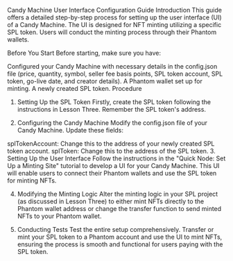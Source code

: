 Candy Machine User Interface Configuration Guide
Introduction
This guide offers a detailed step-by-step process for setting up the user interface (UI) of a Candy Machine. The UI is designed for NFT minting utilizing a specific SPL token. Users will conduct the minting process through their Phantom wallets.

Before You Start
Before starting, make sure you have:

Configured your Candy Machine with necessary details in the config.json file (price, quantity, symbol, seller fee basis points, SPL token account, SPL token, go-live date, and creator details).
A Phantom wallet set up for minting.
A newly created SPL token.
Procedure
1. Setting Up the SPL Token
Firstly, create the SPL token following the instructions in Lesson Three. Remember the SPL token's address.

2. Configuring the Candy Machine
Modify the config.json file of your Candy Machine. Update these fields:

splTokenAccount: Change this to the address of your newly created SPL token account.
splToken: Change this to the address of the SPL token.
3. Setting Up the User Interface
Follow the instructions in the "Quick Node: Set Up a Minting Site" tutorial to develop a UI for your Candy Machine. This UI will enable users to connect their Phantom wallets and use the SPL token for minting NFTs.

4. Modifying the Minting Logic
Alter the minting logic in your SPL project (as discussed in Lesson Three) to either mint NFTs directly to the Phantom wallet address or change the transfer function to send minted NFTs to your Phantom wallet.

5. Conducting Tests
Test the entire setup comprehensively. Transfer or mint your SPL token to a Phantom account and use the UI to mint NFTs, ensuring the process is smooth and functional for users paying with the SPL token.
